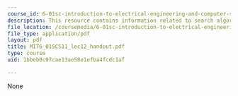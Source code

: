 ```yaml
---
course_id: 6-01sc-introduction-to-electrical-engineering-and-computer-science-i-spring-2011
description: This resource contains information related to search algorithms.
file_location: /coursemedia/6-01sc-introduction-to-electrical-engineering-and-computer-science-i-spring-2011/1bbeb0c97cae13ae58e1efba4fcdc1af_MIT6_01SCS11_lec12_handout.pdf
file_type: application/pdf
layout: pdf
title: MIT6_01SCS11_lec12_handout.pdf
type: course
uid: 1bbeb0c97cae13ae58e1efba4fcdc1af

---
```

None